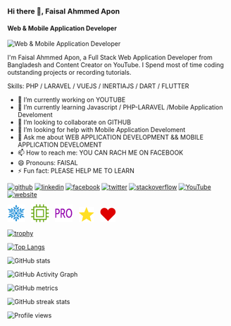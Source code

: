 ### Hi there 👋, Faisal Ahmmed Apon
#### Web & Mobile Application Developer
![Web & Mobile Application Developer](https://scontent.fdac24-2.fna.fbcdn.net/v/t39.30808-6/357740797_224063697121842_6023524084708026672_n.jpg?_nc_cat=111&ccb=1-7&_nc_sid=52f669&_nc_ohc=TpwMQG5jEUIAX_zKtiV&_nc_ht=scontent.fdac24-2.fna&oh=00_AfCxSAULbjOlj7QJcJqOPr3ffY0t-1-TgOvBuJqh27xH_g&oe=650A133E)

I'm Faisal Ahmmed Apon, a Full Stack Web Application Developer from Bangladesh and Content Creator on YouTube. I Spend most of time coding outstanding projects or recording tutorials.

Skills: PHP / LARAVEL / VUEJS / INERTIAJS / DART / FLUTTER

- 🔭 I’m currently working on YOUTUBE 
- 🌱 I’m currently learning Javascript / PHP-LARAVEL /Mobile Application Develoment 
- 👯 I’m looking to collaborate on GITHUB 
- 🤔 I’m looking for help with Mobile Application Develoment 
- 💬 Ask me about WEB APPLICATION DEVELOPMENT && MOBILE APPLICATION DEVELOMENT 
- 📫 How to reach me: YOU CAN RACH ME ON FACEBOOK 
- 😄 Pronouns: FAISAL 
- ⚡ Fun fact: PLEASE HELP ME TO LEARN 


[<img src='https://cdn.jsdelivr.net/npm/simple-icons@3.0.1/icons/github.svg' alt='github' height='40'>](https://github.com/https://github.com/faisalahmmedapon)  [<img src='https://cdn.jsdelivr.net/npm/simple-icons@3.0.1/icons/linkedin.svg' alt='linkedin' height='40'>](https://www.linkedin.com/in/https://LinkedIn.com/faisalahmmedapon/)  [<img src='https://cdn.jsdelivr.net/npm/simple-icons@3.0.1/icons/facebook.svg' alt='facebook' height='40'>](https://www.facebook.com/https://facebook.com/faisalahmmedapon)  [<img src='https://cdn.jsdelivr.net/npm/simple-icons@3.0.1/icons/twitter.svg' alt='twitter' height='40'>](https://twitter.com/https://twitter.com/faisalahmmedapon)  [<img src='https://cdn.jsdelivr.net/npm/simple-icons@3.0.1/icons/stackoverflow.svg' alt='stackoverflow' height='40'>](https://stackoverflow.com/users/https://stackoverflow.com/faisalahmmedapon)  [<img src='https://cdn.jsdelivr.net/npm/simple-icons@3.0.1/icons/youtube.svg' alt='YouTube' height='40'>](https://www.youtube.com/channel/https://youtube.com/faisalahmmedapon)  [<img src='https://cdn.jsdelivr.net/npm/simple-icons@3.0.1/icons/icloud.svg' alt='website' height='40'>](faisalahmmedapon.com)  

<a href='https://archiveprogram.github.com/'><img src='https://raw.githubusercontent.com/acervenky/animated-github-badges/master/assets/acbadge.gif' width='40' height='40'></a> <a href='https://docs.github.com/en/developers'><img src='https://raw.githubusercontent.com/acervenky/animated-github-badges/master/assets/devbadge.gif' width='40' height='40'></a> <a href='https://github.com/pricing'><img src='https://raw.githubusercontent.com/acervenky/animated-github-badges/master/assets/pro.gif' width='40' height='40'></a> <a href='https://stars.github.com/'><img src='https://raw.githubusercontent.com/acervenky/animated-github-badges/master/assets/starbadge.gif' width='35' height='35'></a> <a href='https://docs.github.com/en/github/supporting-the-open-source-community-with-github-sponsors'><img src='https://raw.githubusercontent.com/acervenky/animated-github-badges/master/assets/sponsorbadge.gif' width='35' height='35'></a> 

[![trophy](https://github-profile-trophy.vercel.app/?username=https://github.com/faisalahmmedapon)](https://github.com/ryo-ma/github-profile-trophy)

[![Top Langs](https://github-readme-stats.vercel.app/api/top-langs/?username=https://github.com/faisalahmmedapon)](https://github.com/anuraghazra/github-readme-stats)

![GitHub stats](https://github-readme-stats.vercel.app/api?username=https://github.com/faisalahmmedapon&show_icons=true&count_private=true)  

![GitHub Activity Graph](https://activity-graph.herokuapp.com/graph?username=https://github.com/faisalahmmedapon)  

![GitHub metrics](https://metrics.lecoq.io/https://github.com/faisalahmmedapon)  

![GitHub streak stats](https://streak-stats.demolab.com/?user=https://github.com/faisalahmmedapon)  

![Profile views](https://gpvc.arturio.dev/https://github.com/faisalahmmedapon)  
